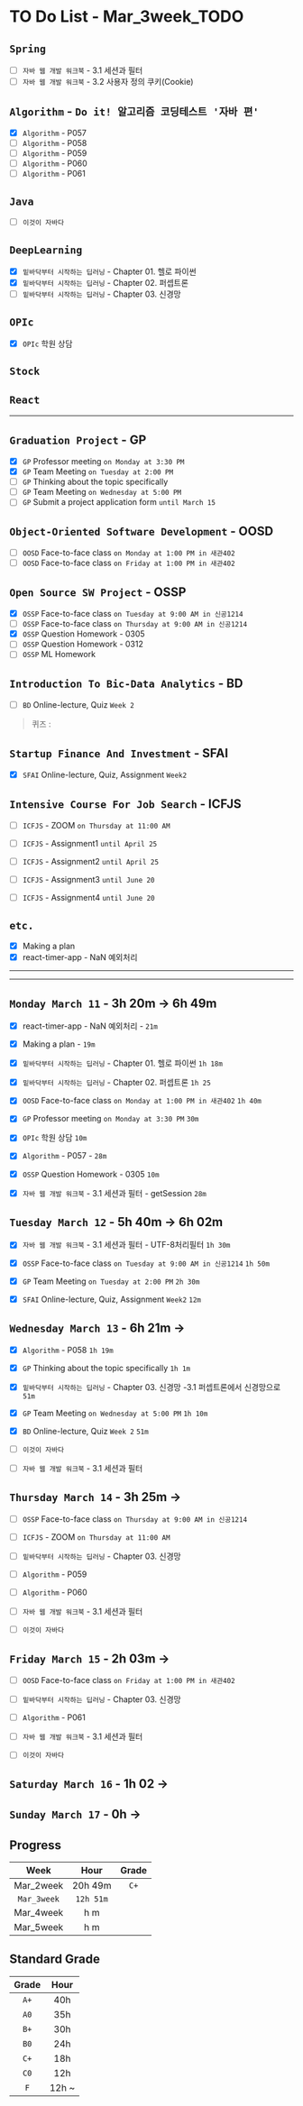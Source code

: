 # TO Do List - Mar_3week_TODO

## `Spring`
- [ ] `자바 웹 개발 워크북` - 3.1 세션과 필터
- [ ] `자바 웹 개발 워크북` - 3.2 사용자 정의 쿠키(Cookie)

## `Algorithm` - `Do it! 알고리즘 코딩테스트 '자바 편'`
- [x] `Algorithm` - P057
- [ ] `Algorithm` - P058
- [ ] `Algorithm` - P059
- [ ] `Algorithm` - P060
- [ ] `Algorithm` - P061

## `Java`
- [ ] `이것이 자바다`

## `DeepLearning`
- [x] `밑바닥부터 시작하는 딥러닝` - Chapter 01. 헬로 파이썬
- [x] `밑바닥부터 시작하는 딥러닝` - Chapter 02. 퍼셉트론
- [ ] `밑바닥부터 시작하는 딥러닝` - Chapter 03. 신경망

## `OPIc`
- [x] `OPIc` 학원 상담

## `Stock`
## `React`
---

## `Graduation Project` - GP
- [x] `GP` Professor meeting `on Monday at 3:30 PM`
- [x] `GP` Team Meeting `on Tuesday at 2:00 PM`
- [ ] `GP` Thinking about the topic specifically
- [ ] `GP` Team Meeting `on Wednesday at 5:00 PM`
- [ ] `GP` Submit a project application form `until March 15`

## `Object-Oriented Software Development` - OOSD
- [ ] `OOSD` Face-to-face class `on Monday at 1:00 PM in 새관402`
- [ ] `OOSD` Face-to-face class `on Friday at 1:00 PM in 새관402`

## `Open Source SW Project` - OSSP
- [x] `OSSP` Face-to-face class `on Tuesday at 9:00 AM in 신공1214`
- [ ] `OSSP` Face-to-face class `on Thursday at 9:00 AM in 신공1214`
- [x] `OSSP` Question Homework - 0305 
- [ ] `OSSP` Question Homework - 0312
- [ ] `OSSP` ML Homework

## `Introduction To Bic-Data Analytics` - BD
- [ ] `BD` Online-lecture, Quiz `Week 2`
> 퀴즈 : 

## `Startup Finance And Investment` - SFAI
- [x] `SFAI` Online-lecture, Quiz, Assignment `Week2`

## `Intensive Course For Job Search` - ICFJS
- [ ] `ICFJS` - ZOOM `on Thursday at 11:00 AM`

- [ ] `ICFJS` - Assignment1 `until April 25`
- [ ] `ICFJS` - Assignment2 `until April 25`
- [ ] `ICFJS` - Assignment3 `until June 20`
- [ ] `ICFJS` - Assignment4 `until June 20`

## `etc.`
- [x] Making a plan
- [x] react-timer-app - NaN 예외처리

---
---

## `Monday March 11` - 3h 20m -> 6h 49m
- [x] react-timer-app - NaN 예외처리 - `21m`
- [x] Making a plan - `19m`
- [x] `밑바닥부터 시작하는 딥러닝` - Chapter 01. 헬로 파이썬 `1h 18m`
- [x] `밑바닥부터 시작하는 딥러닝` - Chapter 02. 퍼셉트론 `1h 25`
- [x] `OOSD` Face-to-face class `on Monday at 1:00 PM in 새관402` `1h 40m`
- [x] `GP` Professor meeting `on Monday at 3:30 PM` `30m`
- [x] `OPIc` 학원 상담  `10m`
- [x] `Algorithm` - P057 - `28m`
- [x] `OSSP` Question Homework - 0305 `10m`
- [x] `자바 웹 개발 워크북` - 3.1 세션과 필터 - getSession `28m`


## `Tuesday March 12` - 5h 40m -> 6h 02m
- [x] `자바 웹 개발 워크북` - 3.1 세션과 필터 - UTF-8처리필터 `1h 30m`
- [x] `OSSP` Face-to-face class `on Tuesday at 9:00 AM in 신공1214` `1h 50m`
- [x] `GP` Team Meeting `on Tuesday at 2:00 PM` `2h 30m`
- [x] `SFAI` Online-lecture, Quiz, Assignment `Week2` `12m`


## `Wednesday March 13` - 6h 21m -> 
- [x] `Algorithm` - P058  `1h 19m`
- [x] `GP` Thinking about the topic specifically  `1h 1m`
- [x] `밑바닥부터 시작하는 딥러닝` - Chapter 03. 신경망 -3.1 퍼셉트론에서 신경망으로 `51m`
- [x] `GP` Team Meeting `on Wednesday at 5:00 PM` `1h 10m`
- [x] `BD` Online-lecture, Quiz `Week 2` `51m`
- [ ] `이것이 자바다`
- [ ] `자바 웹 개발 워크북` - 3.1 세션과 필터


## `Thursday March 14` - 3h 25m ->
- [ ] `OSSP` Face-to-face class `on Thursday at 9:00 AM in 신공1214`
- [ ] `ICFJS` - ZOOM `on Thursday at 11:00 AM`
- [ ] `밑바닥부터 시작하는 딥러닝` - Chapter 03. 신경망
- [ ] `Algorithm` - P059
- [ ] `Algorithm` - P060
- [ ] `자바 웹 개발 워크북` - 3.1 세션과 필터
- [ ] `이것이 자바다`


## `Friday March 15` - 2h 03m ->
- [ ] `OOSD` Face-to-face class `on Friday at 1:00 PM in 새관402`
- [ ] `밑바닥부터 시작하는 딥러닝` - Chapter 03. 신경망
- [ ] `Algorithm` - P061
- [ ] `자바 웹 개발 워크북` - 3.1 세션과 필터
- [ ] `이것이 자바다`


## `Saturday March 16` - 1h 02 ->


## `Sunday March 17` - 0h ->



## Progress
| Week | Hour | Grade |
|:---:|:---:|:---:|
|Mar_2week|20h 49m|`C+`|
|`Mar_3week`|`12h 51m`||
|Mar_4week|h m||
|Mar_5week|h m||


## Standard Grade
| Grade | Hour |
|:---:|:---:|
|`A+`|40h|
|`A0`|35h|
|`B+`|30h|
|`B0`|24h|
|`C+`|18h|
|`C0`|12h|
|`F`|12h ~|
